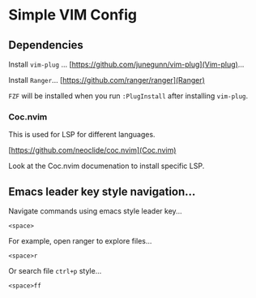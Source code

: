 # Simple VIM Config

## Dependencies

Install `vim-plug` ... [https://github.com/junegunn/vim-plug](Vim-plug)...

Install `Ranger`... [https://github.com/ranger/ranger](Ranger)

`FZF` will be installed when you run `:PlugInstall` after installing `vim-plug`.


### Coc.nvim

This is used for LSP for different languages.

[https://github.com/neoclide/coc.nvim](Coc.nvim)

Look at the Coc.nvim documenation to install specific LSP.

## Emacs leader key style navigation...

Navigate commands using emacs style leader key...

`<space>`

For example, open ranger to explore files...

`<space>r` 

Or search file `ctrl+p` style...

`<space>ff`
